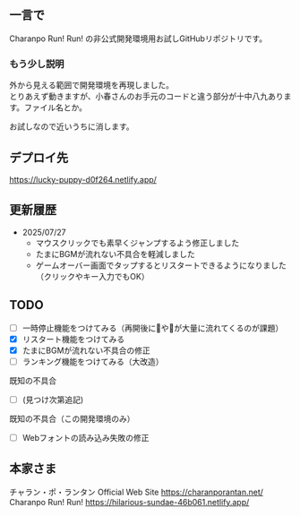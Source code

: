 ## 一言で
Charanpo Run! Run! の非公式開発環境用お試しGitHubリポジトリです。  

### もう少し説明
外から見える範囲で開発環境を再現しました。  
とりあえず動きますが、小春さんのお手元のコードと違う部分が十中八九あります。ファイル名とか。  

お試しなので近いうちに消します。  

## デプロイ先
https://lucky-puppy-d0f264.netlify.app/

## 更新履歴
- 2025/07/27
  - マウスクリックでも素早くジャンプするよう修正しました
  - たまにBGMが流れない不具合を軽減しました
  - ゲームオーバー画面でタップするとリスタートできるようになりました（クリックやキー入力でもOK）

## TODO
- [ ] 一時停止機能をつけてみる（再開後に🐖や🎪が大量に流れてくるのが課題）
- [x] リスタート機能をつけてみる
- [x] たまにBGMが流れない不具合の修正
- [ ] ランキング機能をつけてみる（大改造）

既知の不具合
- [ ] (見つけ次第追記)

既知の不具合（この開発環境のみ）
- [ ] Webフォントの読み込み失敗の修正

## 本家さま
チャラン・ポ・ランタン Official Web Site https://charanporantan.net/  
Charanpo Run! Run! https://hilarious-sundae-46b061.netlify.app/  